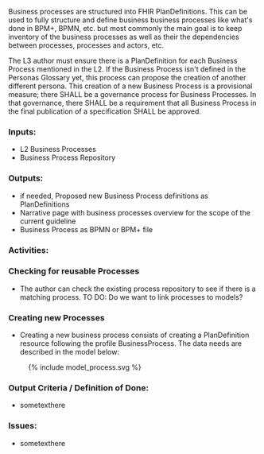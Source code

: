 Business processes are structured into FHIR PlanDefinitions. This can be used to fully structure and define business business processes like what's done in BPM+, BPMN, etc. but most commonly the main goal is to keep inventory of the business processes as well as their the dependencies between processes, processes and actors, etc.

The L3 author must ensure there is a PlanDefinition for each Business Process mentioned
in the L2. 
If the Business Process isn't defined in the Personas Glossary yet,
this process can propose the creation of another different persona. This
creation of a new Business Process is a provisional measure; there SHALL be a
governance process for Business Processes. In that governance, there SHALL be a
requirement that all Business Process in the final publication of a
specification SHALL be approved.

### **Inputs:** 

* L2 Business Processes
* Business Process Repository

### **Outputs:**

* if needed, Proposed new Business Process definitions as PlanDefinitions
* Narrative page with business processes overview for the scope of the current guideline
* Business Process as BPMN or BPM+ file

### **Activities:**

### Checking for reusable Processes
* The author can check the existing process repository to see if there is a matching process. 
TO DO: Do we want to link processes to models?

### Creating new Processes
* Creating a new business process consists of creating a PlanDefinition resource following the profile BusinessProcess. The data needs are described in the model below:

<figure>
  {% include model_process.svg %}
</figure>


### **Output Criteria / Definition of Done:**

* sometexthere

### **Issues:**

* sometexthere